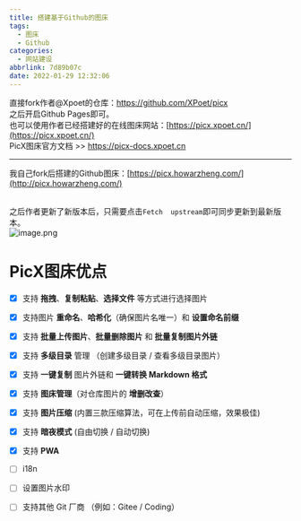 ```yaml
---
title: 搭建基于Github的图床
tags:
  - 图床
  - Github
categories:
  - 网站建设
abbrlink: 7d89b07c
date: 2022-01-29 12:32:06
---
```


直接fork作者@Xpoet的仓库：https://github.com/XPoet/picx<br />之后开启Github Pages即可。<br />也可以使用作者已经搭建好的在线图床网站：[https://picx.xpoet.cn/](https://picx.xpoet.cn/)<br />PicX图床官方文档 >> https://picx-docs.xpoet.cn

<!-- more -->

---

我自己fork后搭建的Github图床：[https://picx.howarzheng.com/](http://picx.howarzheng.com/)<br />​

之后作者更新了新版本后，只需要点击`Fetch  upstream`即可同步更新到最新版本。<br />![image.png](https://vip1.loli.io/2022/01/29/LGDYzxcevQ2nISs.png)



# PicX图床优点

- [x] 支持 **拖拽**、**复制粘贴**、**选择文件** 等方式进行选择图片
- [x] 支持图片 **重命名**、**哈希化**（确保图片名唯一）和 **设置命名前缀**
- [x] 支持 **批量上传图片**、**批量删除图片** 和 **批量复制图片外链**
- [x] 支持 **多级目录** 管理 （创建多级目录 / 查看多级目录图片）
- [x] 支持 **一键复制** 图片外链和 **一键转换 Markdown 格式**
- [x] 支持 **图床管理**（对仓库图片的 **增删改查**）
- [x] 支持 **图片压缩** (内置三款压缩算法，可在上传前自动压缩，效果极佳)
- [x] 支持 **暗夜模式** (自由切换 / 自动切换)
- [x] 支持 **PWA**
- [ ] i18n
- [ ] 设置图片水印
- [ ] 支持其他 Git 厂商 （例如：Gitee / Coding）

